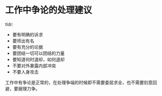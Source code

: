 # 工作中争论的处理建议

tldr: 
* 要有明确的诉求
* 要师出有名
* 要有充分的论据
* 要团结一切可以团结的力量
* 要知道何时退却，如何退却
* 不要对外暴露内部冲突
* 不要人身攻击

工作中有争论是正常的，在处理争端的时候即不需要委屈求全，也不需要刻意回避，要据理力争。
